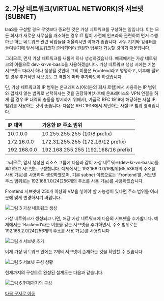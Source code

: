 ## 2. 가상 네트워크(VIRTUAL NETWORK)와 서브넷(SUBNET)

IaaS를 구성할 경우 무엇보다 중요한 것은 가상 네트워크를 구성하는 일입니다. 이는 모든 회사가 새로운 사무실을 개소하는 경우 IT 팀이 사전에 인프라와 관련하여 먼저 수행하곤 하는 네트워크 관련 작업들을 떠올리시면 이해가 쉽습니다. 사무 기기와 컴퓨터를 들여놓기에 앞서 네트워크가 준비되어야 원활한 업무가 가능할 것이기 때문입니다.

그러므로, 먼저 가상 네트워크를 새롭게 하나 생성하겠습니다. 예제에서는 가상 네트워크의 이름으로 dev-kr-vn-basic을 사용하겠습니다. 가상 네트워크 생성 시에는 기본 서브넷도 따라서 하나 생성될 것인데 그의 이름은 Frontend라고 명명하고, 이후에 필요할 경우 추가적인 서브넷도 그 역할에 따라 추가하도록 하겠습니다. 

단, 가상 네트워크의 IP 범위는 온프레미스(여러분의 회사 로컬)에서 사용하는 IP 범위와 겹치지 않는 범위로 선택하시는 것을 권장하며(차후에 온프레미스와 VPN 연결을 하게 될 경우 IP 대역의 충돌을 방지하기 위해서), 가급적 RFC 1918에 해당하는 사설 IP 범위를 사용하는 것이 좋습니다. 다음은 RFC 1918에서 제안하는 사설 IP 범위 영역입니다.

| IP 대역 | 가용한 IP 주소 범위 |
| :------------ | :----------- |
| 10.0.0.0 | 10.255.255.255  (10/8 prefix) |
| 172.16.0.0 |172.31.255.255  (172.16/12 prefix) |
| 192.168.0.0 | 192.168.255.255 (192.168/16 prefix) |

그러므로, 앞서 생성한 리소스 그룹에 다음과 같이 가상 네트워크(dev-kr-vn-basic)를 추가하고 서브넷도 구성합니다. 예제에서는 192.168.0.0/16범위(65,536개의 주소를 사용 가능)를 사용하여 생성하였으며, 기본 subnet 이름으로는 ‘Frontend’를, 서브넷 주소 범위로는 192.168.1.0/24(256개의 주소를 사용 가능)를 사용하였습니다. 

Frontend 서브넷에 250개 이상의 VM을 넣어야 할 가능성이 있다면 주소 범위를 여러분에 맞게 변경하시기 바랍니다. 

![그림 3 가상 네트워크 생성](https://github.com/taeyo/AzureIaaS/blob/master/IaaSBasicArch/images/3.png)

가상 네트워크가 생성되고 나면, 해당 가상 네트워크에 다음의 서브넷을 추가합니다. 예제에서는 ‘Backend’라는 이름을 갖는 서브넷을 추가하면서, 주소 범위로는 192.168.2.0/24(256개의 주소를 사용 가능)를 사용합니다

![그림 4 서브넷 추가](https://github.com/taeyo/AzureIaaS/blob/master/IaaSBasicArch/images/4.png)

이제 가상 네트워크 안에는 2개의 서브넷이 존재하는 것을 확인할 수 있습니다.

![그림 5 서브넷 구성 상황](https://github.com/taeyo/AzureIaaS/blob/master/IaaSBasicArch/images/5.png)

현재까지의 구성으로 완성된 설계도는 다음과 같습니다.

![그림 6 현재까지의 구성](https://github.com/taeyo/AzureIaaS/blob/master/IaaSBasicArch/images/6.png)


[다음 문서로 이동](3.md)
